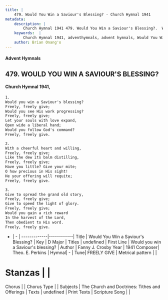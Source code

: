 ```yaml
---
title: |
    479. Would You Win a Saviour's Blessing? - Church Hymnal 1941
metadata:
    description: |
        Church Hymnal 1941 479. Would You Win a Saviour's Blessing?.  Would you win a Saviour's blessing?  Freely, freely give;  Would you see His work progressing?  Freely, freely give;  Let your souls with love expand,  Open wide a liberal hand;  Would you follow God's command?  Freely, freely give. 
    keywords:  |
        Church Hymnal 1941, adventhymnals, advent hymnals, Would You Win a Saviour's Blessing?, Would you win a Saviour's blessing?. 
    author: Brian Onang'o
---
```


#### Advent Hymnals
## 479. WOULD YOU WIN A SAVIOUR'S BLESSING?
####  Church Hymnal 1941,

```txt
1.
Would you win a Saviour's blessing? 
Freely, freely give; 
Would you see His work progressing? 
Freely, freely give; 
Let your souls with love expand, 
Open wide a liberal hand; 
Would you follow God's command? 
Freely, freely give. 

2.
With a cheerful heart and willing, 
Freely, freely give; 
Like the dew its balm distilling, 
Freely, freely give; 
Have you little? Give your mite; 
O how precious in His sight! 
He your offering will requite; 
Freely, freely give. 

3.
Give to spread the grand old story, 
Freely, freely give; 
Give to speed the light of glory. 
Freely, freely give; 
Would you gain a rich reward 
In the harvest of the Lord, 
Then obedient to His word. 
Freely, freely give.

```

- |   -  |
-------------|------------|
Title | Would You Win a Saviour's Blessing? |
Key | D Major |
Titles | undefined |
First Line | Would you win a Saviour's blessing? |
Author | Fanny J. Crosby
Year | 1941
Composer| Theo. E. Perkins |
Hymnal|  - |
Tune| FREELY GIVE |
Metrical pattern | |
# Stanzas |  |
Chorus |  |
Chorus Type |  |
Subjects | The Church and Doctrines: Tithes and Offerings |
Texts | undefined |
Print Texts | 
Scripture Song |  |
    
